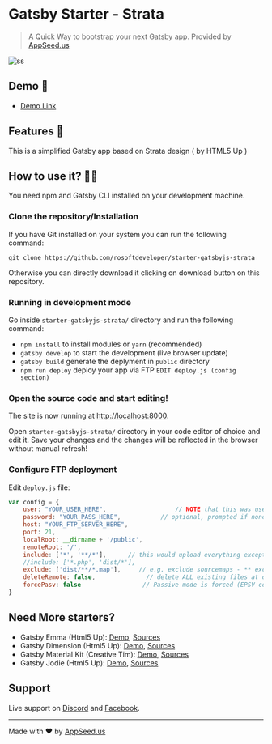 # Gatsby Starter - Strata

> A Quick Way to bootstrap your next Gatsby app. Provided by [AppSeed.us](https://appseed.us?ref=github) 

![ss](https://static.appseed.us/misc/starter-gatsby-strata.png)

## Demo 💯

- [Demo Link](https://starter-gatsbyjs-strata.appseed.us/)

## Features 🚀

This is a simplified Gatsby app based on Strata design ( by HTML5 Up )

## How to use it? 👨‍💻

You need npm and Gatsby CLI installed on your development machine.

### Clone the repository/Installation

If you have Git installed on your system you can run the following command:

`git clone https://github.com/rosoftdeveloper/starter-gatsbyjs-strata`

Otherwise you can directly download it clicking on download button on this repository.

### Running in development mode

Go inside `starter-gatsbyjs-strata/` directory and run the following command:

- `npm install` to install modules or `yarn` (recommended)
- `gatsby develop` to start the development (live browser update)
- `gatsby build` generate the deplyment in `public` directory
- `npm run deploy` deploy your app via FTP `EDIT deploy.js (config section)`

### Open the source code and start editing!

The site is now running at
[http://localhost:8000](http://localhost:8000).

Open `starter-gatsbyjs-strata/` directory in your code editor of choice and edit it. 
Save your changes and the changes will be reflected in the browser without manual refresh!

### Configure FTP deployment 

Edit `deploy.js` file:

```js
var config = {
    user: "YOUR_USER_HERE",                   // NOTE that this was username in 1.x 
    password: "YOUR_PASS_HERE",           // optional, prompted if none given
    host: "YOUR_FTP_SERVER_HERE",
    port: 21,
    localRoot: __dirname + '/public',
    remoteRoot: '/',
    include: ['*', '**/*'],      // this would upload everything except dot files
    //include: ['*.php', 'dist/*'],
    exclude: ['dist/**/*.map'],     // e.g. exclude sourcemaps - ** exclude: [] if nothing to exclude **
    deleteRemote: false,              // delete ALL existing files at destination before uploading, if true
    forcePasv: false                 // Passive mode is forced (EPSV command is not sent)
}
```

## Need More starters?
- Gatsby Emma (Html5 Up): [Demo](https://starter-gatsbyjs-emma.appseed.us/), [Sources](https://github.com/rosoftdeveloper/starter-gatsbyjs-emma)
- Gatsby Dimension (Html5 Up): [Demo](https://starter-gatsbyjs-dimension.appseed.us/), [Sources](https://github.com/rosoftdeveloper/starter-gatsbyjs-dimension)
- Gatsby Material Kit (Creative Tim): [Demo](https://starter-gatsbyjs-material-kit.appseed.us/), [Sources](https://github.com/rosoftdeveloper/starter-gatsbyjs-material-kit)
- Gatsby Jodie (Html5 Up): [Demo](https://starter-gatsbyjs-jodie.appseed.us/), [Sources](https://github.com/rosoftdeveloper/starter-gatsbyjs-jodie)

## Support
Live support on [Discord](https://discord.gg/fZC6hup) and [Facebook](https://www.facebook.com/groups/fullstack.apps.generator). 

---
Made with ♥ by [AppSeed.us]("https://appseed.us")
